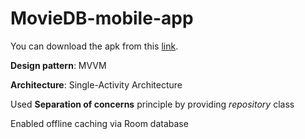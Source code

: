 # MovieDB-mobile-app

You can download the apk from this [link].

**Design pattern**: MVVM 

**Architecture**: Single-Activity Architecture

Used **Separation of concerns** principle by providing _repository_ class

Enabled offline caching via Room database

[link]: https://drive.google.com/file/d/1x7TrY8PWP9PgcWgOzIY2p5REOpDOD9ED/view?usp=sharing
